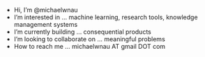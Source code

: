 - Hi, I’m @michaelwnau
- I’m interested in ... machine learning, research tools, knowledge management systems
- I’m currently building ... consequential products
- I’m looking to collaborate on ... meaningful problems
- How to reach me ... michaelwnau AT gmail DOT com



<!---
michaelwnau/michaelwnau is a ✨ special ✨ repository because its `README.md` (this file) appears on your GitHub profile.
You can click the Preview link to take a look at your changes.
--->

